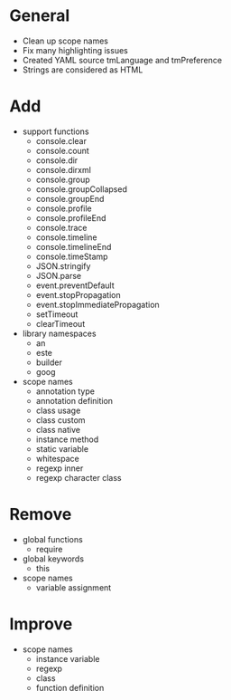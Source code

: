 # General
- Clean up scope names
- Fix many highlighting issues
- Created YAML source tmLanguage and tmPreference
- Strings are considered as HTML

# Add
- support functions
  - console.clear
  - console.count
  - console.dir
  - console.dirxml
  - console.group
  - console.groupCollapsed
  - console.groupEnd
  - console.profile
  - console.profileEnd
  - console.trace
  - console.timeline
  - console.timelineEnd
  - console.timeStamp
  - JSON.stringify
  - JSON.parse
  - event.preventDefault
  - event.stopPropagation
  - event.stopImmediatePropagation
  - setTimeout
  - clearTimeout
- library namespaces
  - an
  - este
  - builder
  - goog
- scope names
  - annotation type
  - annotation definition
  - class usage
  - class custom
  - class native
  - instance method
  - static variable
  - whitespace
  - regexp inner
  - regexp character class

# Remove
- global functions
  - require
- global keywords
  - this
- scope names
  - variable assignment

# Improve
- scope names
  - instance variable
  - regexp
  - class
  - function definition
